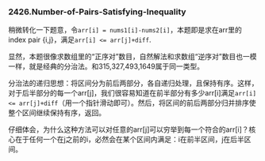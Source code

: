 ### 2426.Number-of-Pairs-Satisfying-Inequality

稍微转化一下题意，令`arr[i] = nums1[i]-nums2[i]`，本题即是求在arr里的index pair {i,j}，满足`arr[i] <= arr[j]+diff`.

显然，本题很像求数组里的“正序对”数目，自然解法和求数组“逆序对”数目也一模一样，就是经典的分治法。和315,327,493,1649属于同一类型。

分治法的递归思想：将区间分为前后两部分，各自递归处理，且保持有序。这样，对于后半部分的每一个arr[j]，我们很容易知道在前半部分有多少arr[i]满足`arr[i] <= arr[j]+diff`（用一个指针滑动即可）。然后，将区间的前后两部分归并排序使整个区间继续保持有序，返回。

仔细体会，为什么这种方法可以对任意的arr[j]可以穷举到每一个符合的arr[i]？核心在于任何一个在j之前的i，必然会在某个区间内满足：i在前半区间，j在后半区间。
